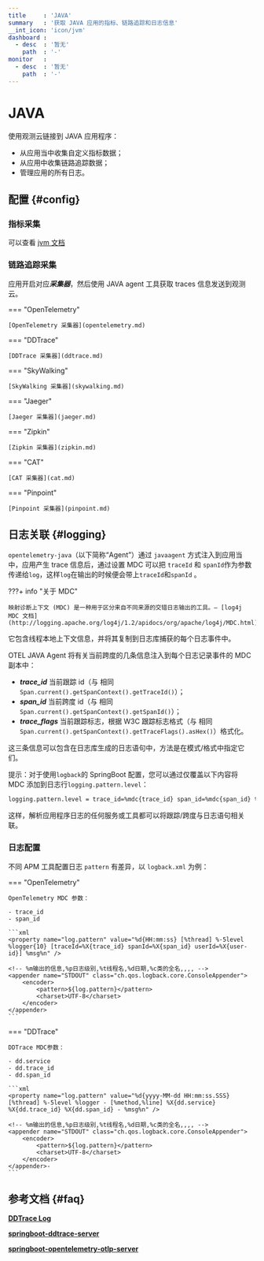 ```yaml
---
title     : 'JAVA'
summary   : '获取 JAVA 应用的指标、链路追踪和日志信息'
__int_icon: 'icon/jvm'
dashboard :
  - desc  : '暂无'
    path  : '-'
monitor   :
  - desc  : '暂无'
    path  : '-'
---
```


<!-- markdownlint-disable MD025 -->
# JAVA
<!-- markdownlint-enable -->

使用观测云链接到 JAVA 应用程序：

- 从应用当中收集自定义指标数据；
- 从应用中收集链路追踪数据；
- 管理应用的所有日志。

## 配置 {#config}

### 指标采集

可以查看 [jvm 文档](jvm.md)

### 链路追踪采集

应用开启对应***采集器***，然后使用 JAVA agent 工具获取 traces 信息发送到观测云。
<!-- markdownlint-disable MD046 -->
=== "OpenTelemetry"

    [OpenTelemetry 采集器](opentelemetry.md)

=== "DDTrace"

    [DDTrace 采集器](ddtrace.md)

=== "SkyWalking"

    [SkyWalking 采集器](skywalking.md)

=== "Jaeger"

    [Jaeger 采集器](jaeger.md)

=== "Zipkin"

    [Zipkin 采集器](zipkin.md)

=== "CAT"

    [CAT 采集器](cat.md)

=== "Pinpoint"

    [Pinpoint 采集器](pinpoint.md)
<!-- markdownlint-enable -->
## 日志关联 {#logging}

`opentelemetry-java`（以下简称“Agent”）通过 `javaagent` 方式注入到应用当中，应用产生 trace 信息后，通过设置 MDC 可以把 `traceId` 和 `spanId`作为参数传递给`log`，这样`log`在输出的时候便会带上`traceId`和`spanId` 。
<!-- markdownlint-disable MD046 -->
???+ info "关于 MDC"

    映射诊断上下文 (MDC) 是一种用于区分来自不同来源的交错日志输出的工具。— [log4j MDC 文档](http://logging.apache.org/log4j/1.2/apidocs/org/apache/log4j/MDC.html)
<!-- markdownlint-enable -->
它包含线程本地上下文信息，并将其复制到日志库捕获的每个日志事件中。

OTEL JAVA Agent 将有关当前跨度的几条信息注入到每个日志记录事件的 MDC 副本中：

- ***trace_id*** 当前跟踪 id（与 相同`Span.current().getSpanContext().getTraceId()`）；
- ***span_id*** 当前跨度 id（与 相同`Span.current().getSpanContext().getSpanId()`）；
- ***trace_flags*** 当前跟踪标志，根据 W3C 跟踪标志格式（与 相同`Span.current().getSpanContext().getTraceFlags().asHex()`）格式化。

这三条信息可以包含在日志库生成的日志语句中，方法是在模式/格式中指定它们。

提示：对于使用`logback`的 SpringBoot 配置，您可以通过仅覆盖以下内容将 MDC 添加到日志行`logging.pattern.level`：

```bash
logging.pattern.level = trace_id=%mdc{trace_id} span_id=%mdc{span_id} trace_flags=%mdc{trace_flags} %5p
```

这样，解析应用程序日志的任何服务或工具都可以将跟踪/跨度与日志语句相关联。

### 日志配置

不同 APM 工具配置日志 `pattern` 有差异，以 `logback.xml` 为例：
<!-- markdownlint-disable MD046 -->
=== "OpenTelemetry"

    OpenTelemetry MDC 参数：

    - trace_id
    - span_id

    ```xml
    <property name="log.pattern" value="%d{HH:mm:ss} [%thread] %-5level %logger{10} [traceId=%X{trace_id} spanId=%X{span_id} userId=%X{user-id}] %msg%n" />

    <!-- %m输出的信息,%p日志级别,%t线程名,%d日期,%c类的全名,,,, -->
    <appender name="STDOUT" class="ch.qos.logback.core.ConsoleAppender">
        <encoder>
            <pattern>${log.pattern}</pattern>
            <charset>UTF-8</charset>
        </encoder>
    </appender>
    ```

=== "DDTrace"

    DDTrace MDC参数：

    - dd.service
    - dd.trace_id
    - dd.span_id

    ```xml
    <property name="log.pattern" value="%d{yyyy-MM-dd HH:mm:ss.SSS} [%thread] %-5level %logger - [%method,%line] %X{dd.service} %X{dd.trace_id} %X{dd.span_id} - %msg%n" />

    <!-- %m输出的信息,%p日志级别,%t线程名,%d日期,%c类的全名,,,, -->
    <appender name="STDOUT" class="ch.qos.logback.core.ConsoleAppender">
        <encoder>
            <pattern>${log.pattern}</pattern>
            <charset>UTF-8</charset>
        </encoder>
    </appender>-
    ```
<!-- markdownlint-enable -->

## 参考文档 {#faq}

[**DDTrace Log**](https://docs.guance.com/best-practices/insight/ddtrace-skill-log/)

[**springboot-ddtrace-server**](https://github.com/lrwh/observable-demo/blob/main/springboot-ddtrace-server/src/main/resources/logback-spring.xml)

[**springboot-opentelemetry-otlp-server**](https://github.com/lrwh/observable-demo/blob/main/springboot-opentelemetry-otlp-server/src/main/resources/logback-spring.xml)

